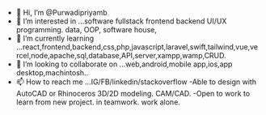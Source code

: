 - 👋 Hi, I’m @Purwadipriyamb
- 👀 I’m interested in ...software fullstack frontend backend UI/UX programming. data, OOP, software house,
- 🌱 I’m currently learning ...react,frontend,backend,css,php,javascript,laravel,swift,tailwind,vue,vercel,node,apache,sql,database,API,server,xampp,wamp,CRUD.
- 💞️ I’m looking to collaborate on ...web,android,mobile app,ios,app desktop,machintosh..
- 📫 How to reach me ...IG/FB/linkedin/stackoverflow
-Able to design with AutoCAD or Rhinoceros 3D/2D modeling. CAM/CAD.
-Open to work to learn from new project. in teamwork. work alone.
<!---
Purwadipriyamb/Purwadipriyamb is a ✨ special ✨ repository because its `README.md` (this file) appears on your GitHub profile.
You can click the Preview link to take a look at your changes.
--->
